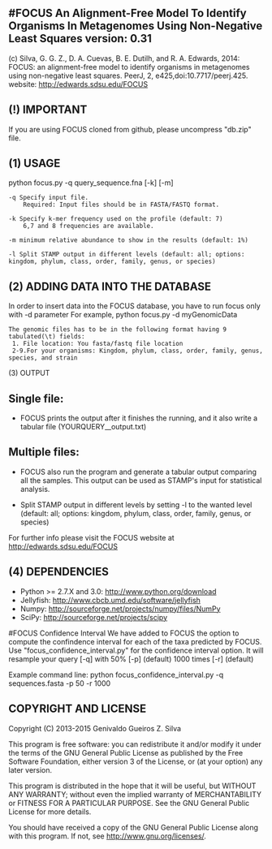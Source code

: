 #FOCUS
An Alignment-Free Model To Identify Organisms In Metagenomes Using Non-Negative Least Squares 
version: 0.31
-----

(c)            Silva, G. G. Z., D. A. Cuevas, B. E. Dutilh, and R. A. Edwards, 2014: FOCUS: an alignment-free model
			   to identify organisms in metagenomes using non-negative least squares. PeerJ, 2, e425,doi:10.7717/peerj.425.
website: 	   http://edwards.sdsu.edu/FOCUS


(!) IMPORTANT
-----
If you are using FOCUS cloned from github, please uncompress "db.zip" file.

(1) USAGE
-----
python focus.py -q query_sequence.fna [-k] [-m]

	-q Specify input file. 
		Required: Input files should be in FASTA/FASTQ format. 

	-k Specify k-mer frequency used on the profile (default: 7)
		6,7 and 8 frequencies are available. 
	
	-m minimum relative abundance to show in the results (default: 1%)
	
	-l Split STAMP output in different levels (default: all; options: kingdom, phylum, class, order, family, genus, or species)

	
(2) ADDING DATA INTO THE DATABASE
-----
In order to insert data into the FOCUS database, you have to run focus only with -d parameter
	For example, python focus.py -d myGenomicData

	The genomic files has to be in the following format having 9 tabulated(\t) fields:
	 1. File location: You fasta/fastq file location
	 2-9.For your organisms: Kingdom, phylum, class, order, family, genus, species, and strain
	 
(3) OUTPUT

Single file:
---------------------------------------------------------------------------------------------------------------
- FOCUS prints the output after it finishes the running, and it also write a tabular file (YOURQUERY__output.txt)

Multiple files:
---------------------------------------------------------------------------------------------------------------
- FOCUS also run the program and generate a tabular output comparing all the samples. This output can be used
as STAMP's input for statistical analysis.

- Split STAMP output in different levels by setting -l to the wanted level 
  (default: all; options: kingdom, phylum, class, order, family, genus, or species)

For further info please visit the FOCUS website at http://edwards.sdsu.edu/FOCUS


(4) DEPENDENCIES
------------
- Python >= 2.7.X and 3.0: http://www.python.org/download
- Jellyfish: http://www.cbcb.umd.edu/software/jellyfish
- Numpy: http://sourceforge.net/projects/numpy/files/NumPy
- SciPy: http://sourceforge.net/projects/scipy

#FOCUS Confidence Interval
We have added to FOCUS the option to compute the confindence interval for each of the taxa predicted by FOCUS.
Use "focus_confidence_interval.py" for the confidence interval option. It will resample your query [-q] with 50% [-p] (default) 1000 times [-r] (default)

Example command line: python focus_confidence_interval.py -q sequences.fasta -p 50 -r 1000


COPYRIGHT AND LICENSE
---------------------
Copyright (C) 2013-2015  Genivaldo Gueiros Z. Silva

This program is free software: you can redistribute it and/or modify it under
the terms of the GNU General Public License as published by the Free Software
Foundation, either version 3 of the License, or (at your option) any later
version.

This program is distributed in the hope that it will be useful, but WITHOUT ANY
WARRANTY; without even the implied warranty of MERCHANTABILITY or FITNESS FOR A
PARTICULAR PURPOSE.  See the GNU General Public License for more details.

You should have received a copy of the GNU General Public License along with
this program.  If not, see <http://www.gnu.org/licenses/>.
